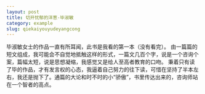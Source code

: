 ```yaml
---
layout: post
title: 切开忧郁的洋葱-毕淑敏
category: example
slug: qiekaiyouyudeyangcong
---
```

毕淑敏女士的作品一直有所耳闻，此书是我看的第一本（没有看完）。
由一篇篇的短文组成，我可能会不自觉地抵触这样的形式，一篇文几百个字，说是一个咨询个案，篇幅太短，说是思想凝缩，我感觉又是给人至高者教育的口吻。
秉着只有读了毕的作品，才有发言权的心态，我逼着自己努力的往下读，可惜在坚持了半本左右，我还是抛下了。通篇的大论和时不时的小“骄傲”，书里传达出来的，咨询师站在一个智者的高点。
